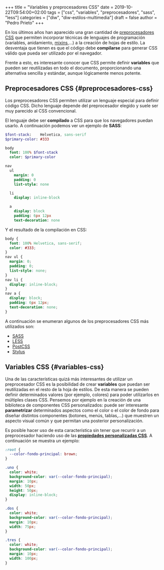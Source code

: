 +++
title = "Variables y preprocesadores CSS"
date = 2019-10-22T09:54:00+02:00
tags = ["css", "variables", "preprocesadores", "sass", "less"]
categories = ["diw", "diw-estilos-multimedia"]
draft = false
author = "Pedro Prieto"
+++

En los últimos años han aparecido una gran cantidad de [preprocesadores CSS](https://developer.mozilla.org/es/docs/Glossary/Preprocesador_CSS) que permiten incorporar técnicas de lenguajes de programación (variables, anidamiento, [mixins](https://es.wikipedia.org/wiki/Mixin),...) a la creación de hojas de estilo. La desventaja que tienen es que el código debe **compilarse** para generar CSS válido que pueda ser utilizado por el navegador.

Frente a esto, es interesante conocer que CSS permite definir **variables** que pueden ser reutilizadas en todo el documento, proporcionando una alternativa sencilla y estándar, aunque lógicamente menos potente.

<!--more-->


## Preprocesadores CSS {#preprocesadores-css}

Los preprocesadores CSS permiten utilizar un lenguaje especial para definir código CSS. Dicho lenguaje depende del preprocesador elegido y suele ser muy parecido al CSS convencional.

El lenguaje debe ser **compilado** a CSS para que los navegadores puedan usarlo. A continuación podemos ver un ejemplo de **SASS**:

```sass
$font-stack:    Helvetica, sans-serif
$primary-color: #333

body
  font: 100% $font-stack
  color: $primary-color

nav
  ul
    margin: 0
    padding: 0
    list-style: none

  li
    display: inline-block

  a
    display: block
    padding: 6px 12px
    text-decoration: none
```

Y el resultado de la compilación en CSS:

```css
body {
  font: 100% Helvetica, sans-serif;
  color: #333;
}
nav ul {
  margin: 0;
  padding: 0;
  list-style: none;
}
nav li {
  display: inline-block;
}
nav a {
  display: block;
  padding: 6px 12px;
  text-decoration: none;
}
```

A continuación se enumeran algunos de los preprocesadores CSS más utilizados son:

-   [SASS](https://sass-lang.com/)
-   [LESS](http://lesscss.org/)
-   [PostCSS](https://postcss.org/)
-   [Stylus](http://stylus-lang.com/)


## Variables CSS {#variables-css}

Una de las características quizá más interesantes de utilizar un preprocesador CSS es la posibilidad de crear **variables** que puedan ser reutilizadas en el resto de la hoja de estilos. De esta manera se pueden definir determinados valores (por ejemplo, colores) para poder utilizarlos en múltiples clases CSS. Pensemos por ejemplo en la creación de una biblioteca de componentes CSS personalizados: puede ser interesante **parametrizar** determinados aspectos como el color o el color de fondo para diseñar distintos componentes (botones, menús, tablas,...) que muestren un aspecto visual común y que permitan una posterior personalización.

Es posible hacer uso de esta característica sin tener que recurrir a un preprocesador haciendo uso de las **[propiedades personalizadas CSS](https://developer.mozilla.org/es/docs/Web/CSS/Using_CSS_custom_properties)**. A continuación se muestra un ejemplo:

```css { linenos=true, linenostart=1, hl_lines=["2","7","16","23"] }
:root {
  --color-fondo-principal: brown;
}

.uno {
  color: white;
  background-color: var(--color-fondo-principal);
  margin: 10px;
  width: 50px;
  height: 50px;
  display: inline-block;
}

.dos {
  color: white;
  background-color: var(--color-fondo-principal);
  margin: 10px;
  width: 75px;
}

.tres {
  color: white;
  background-color: var(--color-fondo-principal);
  margin: 10px;
  width: 100px;
}
```
